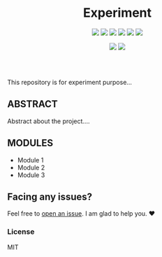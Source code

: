 <h1 align="center">Experiment</h1>
<div align="center">  
<a href="https://github.com/rudrabarad/experiment/stargazers"><img src="https://img.shields.io/github/stars/rudrabarad/experiment?style=flat"/></a>
<a href="https://github.com/rudrabarad/experiment/network/members"><img src="https://img.shields.io/github/forks/rudrabarad/experiment?style=flat"/></a>
<a href="https://github.com/rudrabarad/experiment/pulls"><img src="https://img.shields.io/github/issues-pr/rudrabarad/experiment?style=flat?color=yellow"/></a>
<a href="https://github.com/rudrabarad/experiment/issues"><img src="https://img.shields.io/github/issues/rudrabarad/experiment?style=flat"/></a>
<a href="https://github.com/rudrabarad/experiment/graphs/contributors"><img src="https://img.shields.io/github/contributors/rudrabarad/experiment?color=orange"/></a>
<a href="https://github.com/rudrabarad/experiment/blob/master/LICENSE"><img src="https://img.shields.io/github/license/rudrabarad/Octoverse?color=1abc9c"/></a>
<br>
  
![](https://img.shields.io/badge/Star-If_Liked-%23FF0000.svg?&style=flat&logoColor=white&color=white)
![](https://img.shields.io/badge/Fork-If_feel_Contributing-%23FF0000.svg?&style=flat&logoColor=white&color=white)<br>
</div>  <br><br>

This repository is for experiment purpose...

## ABSTRACT
Abstract about the project....

## MODULES
* Module 1
* Module 2
* Module 3

## Facing any issues?

Feel free to [open an issue](https://github.com/rudrabarad/experiment/issues/new?assignees=&labels=Query&title=Query). I am glad to help you. ❤️

### License
MIT

